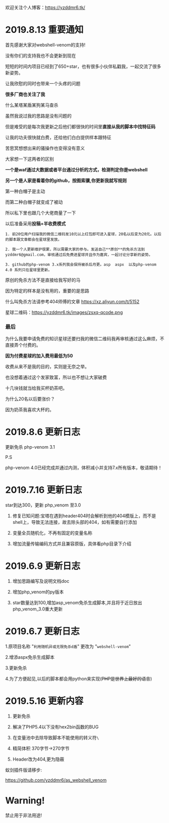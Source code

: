 欢迎关注个人博客：https://yzddmr6.tk/

# 2019.8.13 重要通知
首先感谢大家对webshell-venom的支持!

没有你们的支持我也不会更新到现在

短短的时间内项目已经到了650+star，也有很多小伙伴私戳我，一起交流了很多新姿势。

让我欣慰的同时也带来一个头疼的问题

**很多厂商也关注了我**

什么某塔某盾某狗某马查杀

虽然我说过我的思路是没有问题的

但是难受的是每次我更新之后他们都很快的时间里**直接从我的脚本中找特征码**

让我的功夫很快就白费，还给他们白白提供样本跟特征

苦思冥想想出来的骚操作也变得没有意义

大家想一下这两者的区别

**一个是waf通过大数据或者平台通过分析的方式，检测判定你是webshell**

**另一个是人家是看着你的github，按图索骥,你更新我就写规则**

第一种白帽子是主动

而第二种白帽子就变成了被动

所以私下里也跟几个大佬商量了一下

以后准备采用**投稿+半收费模式**

```
1. 前20位用户扫描我的微信二维码发10元以上红包即可进入星球，20名以后变为20元。以后的脚本跟文章都会在星球里发放。

2. 我一个人更新维护很累，所以需要大家的参与。发送自己**原创**的免杀方法到yzddmr6@gmail.com，审核通过后免费进星球并且作为嘉宾，一起讨论分享新的姿势。

3. github的php-venom 3.x系列我会保持被杀后月更。asp  aspx  以及php-venom 4.0 系列只在星球里更新。

```

原创的免杀方法不是直接给我写好的马

因为特定的样本是没有用的，重要的是思路

什么叫免杀方法请参考404师傅的文章  https://xz.aliyun.com/t/5152

星球二维码：https://yzddmr6.tk/images/zsxq-qcode.png




### 最后


为什么我要申请免费的知识星球还要扫我的微信二维码我再审核通过这么麻烦，不直接弄个付费的。

**因为付费星球的加入费用最低为50**

收费从来不是我的目的，实则是无奈之举。

也没想着通过这个发家致富，所以也不想让大家破费

十几块钱就当给我买杯奶茶吧。

为什么20名以后要涨价？

因为奶茶我喜欢大杯的。



# 2019.8.6 更新日志

更新免杀 php-venom 3.1
 
 P.S
 
 php-venom 4.0已经完成并通过内测，体积减小并支持7.x所有版本，敬请期待！


# 2019.7.16 更新日志

 star到达300，更新 php_venom 至3.0

1.	修复已知问题:宝塔在遇到header404时会解析到他的404模版上，而不是shell上，导致无法连接，故去除头部的404，如有需要自行添加

2.	变量全员随机化，不再有固定的变量名称

3.	增加流量传输编码方式并且兼容原版，具体看php目录下介绍




# 2019.6.9 更新日志

1. 增加思路编写及说明文档doc

2. 增加php_venom的py版本

3. star数量达到100,增加asp_venom免杀生成脚本,并且将于近日放出php_venom_3.0重大更新




# 2019.6.7 更新日志

1.原项目名称 "`利用随机异或无限免杀d盾`" 更改为 "`webshell-venom`"

2.增添aspx免杀生成脚本

3.更新免杀

4.为了方便起见,以后的脚本都会用python来实现(~~PHP是世界上最好的语言~~)



# 2019.5.16 更新内容

1.	更新免杀

2.	解决了PHP5.4以下没有hex2bin函数的BUG

3.  在变量池中去除导致脚本不能使用的转义符`\`

4.	精简体积 370字节->270字节

5.	Header改为404,更为隐蔽




蚁剑插件版请移步:

https://github.com/yzddmr6/as_webshell_venom


# Warning!
禁止用于非法用途!


